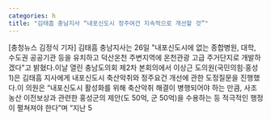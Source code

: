 ```yaml
---
categories: h
title: "김태흠 충남지사 “내포신도시 정주여건 지속적으로 개선할 것”"
---
```

[충청뉴스 김정식 기자] 김태흠 충남지사는 26일 "내포신도시에 없는 종합병원, 대학, 수도권 공공기관 등을 유치하고 덕산온천 주변지역에 온천관광 고급 주거단지로 개발하겠다"고 밝혔다.이날 열린 충남도의회 제2차 본회의에서 이상근 도의원(국민의힘·홍성1)은 김태흠 지사에게 내포신도시 축산악취와 정주요건 개선에 관한 도정질문을 진행했다.이 의원은 “내포신도시 활성화를 위해 축산악취 해결이 병행되어야 하는 만큼, 사조농산 이전보상과 관련한 홍성군의 제안(도 50억, 군 50억)을 수용하는 등 적극적인 행정이 펼쳐져야 한다”며 “지난 5